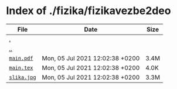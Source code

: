 # Index of ./fizika/fizikavezbe2deo

File | Date | Size
--- | --- | ---
[.](.) | |
[..](..) | |
[`main.pdf`](main.pdf) | Mon, 05 Jul 2021 12:02:38 +0200 | 3.4M
[`main.tex`](main.tex) | Mon, 05 Jul 2021 12:02:38 +0200 | 4.0K
[`slika.jpg`](slika.jpg) | Mon, 05 Jul 2021 12:02:38 +0200 | 3.3M
